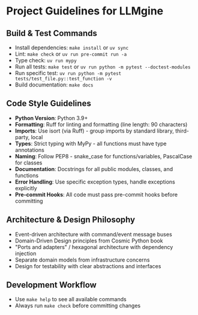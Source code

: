 # Project Guidelines for LLMgine

## Build & Test Commands
- Install dependencies: `make install` or `uv sync`
- Lint: `make check` or `uv run pre-commit run -a`
- Type check: `uv run mypy`
- Run all tests: `make test` or `uv run python -m pytest --doctest-modules`
- Run specific test: `uv run python -m pytest tests/test_file.py::test_function -v`
- Build documentation: `make docs`

## Code Style Guidelines
- **Python Version**: Python 3.9+
- **Formatting**: Ruff for linting and formatting (line length: 90 characters)
- **Imports**: Use isort (via Ruff) - group imports by standard library, third-party, local
- **Types**: Strict typing with MyPy - all functions must have type annotations
- **Naming**: Follow PEP8 - snake_case for functions/variables, PascalCase for classes
- **Documentation**: Docstrings for all public modules, classes, and functions
- **Error Handling**: Use specific exception types, handle exceptions explicitly
- **Pre-commit Hooks**: All code must pass pre-commit hooks before committing

## Architecture & Design Philosophy
- Event-driven architecture with command/event message buses
- Domain-Driven Design principles from Cosmic Python book
- "Ports and adapters" / hexagonal architecture with dependency injection
- Separate domain models from infrastructure concerns
- Design for testability with clear abstractions and interfaces

## Development Workflow
- Use `make help` to see all available commands
- Always run `make check` before committing changes
